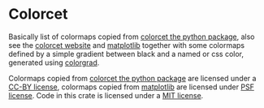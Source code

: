 # Colorcet
Basically list of colormaps copied from [colorcet the python package](https://pypi.org/project/colorcet/),
also see the [colorcet website](https://colorcet.com/)
and [matplotlib](https://pypi.org/project/matplotlib/) together with some colormaps defined by a simple
gradient between black and a named or css color,
generated using [colorgrad](https://crates.io/crates/colorgrad).

Colormaps copied from [colorcet the python package](https://pypi.org/project/colorcet/) are licensed
under a [CC-BY license](LICENSE_colorcet), colormaps copied from
[matplotlib](https://pypi.org/project/matplotlib/) are licensed under [PSF license](LICENSE_matplotlib).
Code in this crate is licensed under a [MIT license](LICENSE).
